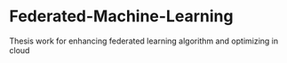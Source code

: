 # Federated-Machine-Learning
Thesis work for enhancing federated learning algorithm and optimizing in cloud 

